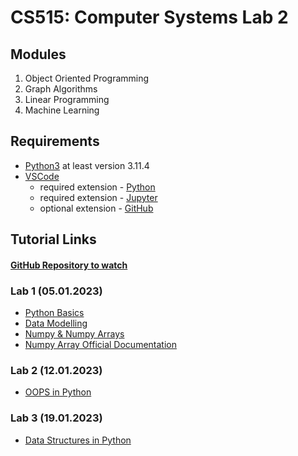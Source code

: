 # CS515: Computer Systems Lab 2

## Modules

1. Object Oriented Programming
2. Graph Algorithms
3. Linear Programming
4. Machine Learning

## Requirements

- [Python3](python.org/downloads/) at least version 3.11.4
- [VSCode](https://code.visualstudio.com/download)
  - required extension - [Python](https://marketplace.visualstudio.com/items?itemName=ms-python.python)
  - required extension - [Jupyter](https://marketplace.visualstudio.com/items?itemName=ms-toolsai.jupyter)
  - optional extension - [GitHub](https://marketplace.visualstudio.com/items?itemName=GitHub.vscode-pull-request-github)

## Tutorial Links

#### [GitHub Repository to watch](https://github.com/Nelson-iitp/CS515/)

### Lab 1 (05.01.2023)

- [Python Basics](https://www.w3schools.com/python/python_comments.asp)
- [Data Modelling](https://docs.python.org/3/reference/datamodel.html)
- [Numpy & Numpy Arrays](https://www.w3schools.com/python/numpy/default.asp)
- [Numpy Array Official Documentation](https://numpy.org/doc/stable/reference/generated/numpy.array.html)

### Lab 2 (12.01.2023)
- [OOPS in Python](https://www.geeksforgeeks.org/python-oops-concepts/)

### Lab 3 (19.01.2023)
- [Data Structures in Python](https://www.geeksforgeeks.org/python-data-structures/)